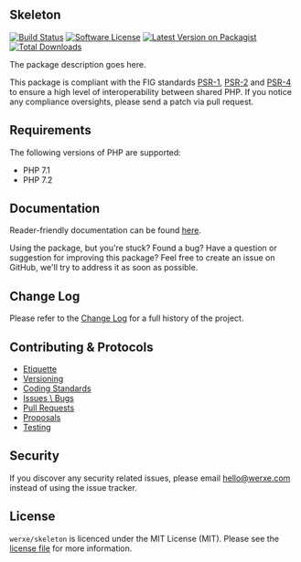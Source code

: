 ## Skeleton

[![Build Status][icon-travis]][link-travis]
[![Software License][icon-license]][link-license]
[![Latest Version on Packagist][icon-version]][link-packagist]
[![Total Downloads][icon-downloads]][link-packagist]

The package description goes here.

This package is compliant with the FIG standards [PSR-1][link-psr-1], [PSR-2][link-psr-2] and [PSR-4][link-psr-4] to ensure a high level of interoperability between shared PHP. If you notice any compliance oversights, please send a patch via pull request.

## Requirements

The following versions of PHP are supported:

- PHP 7.1
- PHP 7.2

## Documentation

Reader-friendly documentation can be found [here][link-docs].

Using the package, but you're stuck? Found a bug? Have a question or suggestion for improving this package? Feel free to create an issue on GitHub, we'll try to address it as soon as possible.

## Change Log

Please refer to the [Change Log](CHANGELOG.md) for a full history of the project.

## Contributing & Protocols

- [Etiquette](CONTRIBUTING.md#etiquette)
- [Versioning](CONTRIBUTING.md#versioning)
- [Coding Standards](CONTRIBUTING.md#coding-standards)
- [Issues \ Bugs](CONTRIBUTING.md#issues--bugs)
- [Pull Requests](CONTRIBUTING.md#pull-requests)
- [Proposals](CONTRIBUTING.md#proposals)
- [Testing](CONTRIBUTING.md#running-tests)

## Security

If you discover any security related issues, please email hello@werxe.com instead of using the issue tracker.

## License

`werxe/skeleton` is licenced under the MIT License (MIT). Please see the [license file](LICENSE) for more information.

[link-docs]:      https://docs.werxe.com/skeleton/1.x
[link-psr-1]:     http://www.php-fig.org/psr/psr-1/
[link-psr-2]:     http://www.php-fig.org/psr/psr-2/
[link-psr-4]:     http://www.php-fig.org/psr/psr-4/
[link-travis]:    https://travis-ci.org/werxe/skeleton
[link-license]:   https://opensource.org/licenses/MIT
[link-packagist]: https://packagist.org/packages/werxe/skeleton

[icon-travis]:    https://img.shields.io/travis/werxe/skeleton.svg?style=flat-square&label=Travis%20CI
[icon-license]:   https://img.shields.io/packagist/l/werxe/skeleton.svg?style=flat-square&label=License
[icon-version]:   https://img.shields.io/packagist/v/werxe/skeleton.svg?style=flat-square&label=Version
[icon-downloads]: https://img.shields.io/packagist/dt/werxe/skeleton.svg?style=flat-square&label=Downloads
